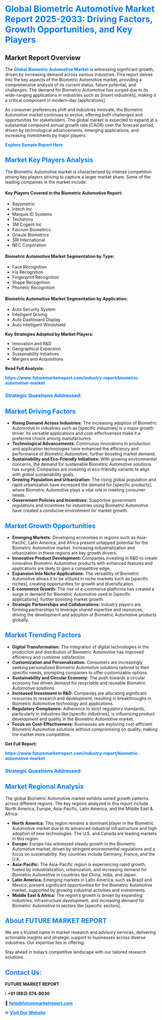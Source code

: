 <h1 style="color: #007BFF;">Global Biometric Automotive Market Report 2025-2033: Driving Factors, Growth Opportunities, and Key Players</h1>

<section id="overview">
<h2>Market Report Overview</h2>
<p>The <a href="https://www.futuremarketreport.com/industry-report/biometric-automotive-market" style="color: #007BFF; text-decoration: none;"><strong>Global Biometric Automotive Market</strong></a> is witnessing significant growth, driven by increasing demand across various industries. This report delves into the key aspects of the Biometric Automotive market, providing a comprehensive analysis of its current status, future potential, and challenges. The demand for Biometric Automotive has surged due to its wide-ranging applications in industries such as [insert industries], making it a critical component in modern-day [applications].</p>
<p>As consumer preferences shift and industries innovate, the Biometric Automotive market continues to evolve, offering both challenges and opportunities for stakeholders. The global market is expected to expand at a substantial compound annual growth rate (CAGR) over the forecast period, driven by technological advancements, emerging applications, and increasing investments by major players.</p>
</section>

<section id="overview">
<p><a href="https://www.futuremarketreport.com/request-sample/reportId=106432" style="color: #007BFF; text-decoration: none;"><strong>Explore Sample Report Here</strong></a></p>
</section>

<section id="key-players">
<h2 style="color: #007BFF;">Market Key Players Analysis</h2>
<p>The Biometric Automotive market is characterized by intense competition among key players striving to capture a larger market share. Some of the leading companies in the market include:</p>
<h4>Key Players Covered in the Biometric Automotive Report:</h4>
<ul><li>Bayometric</li><li>Iritech Inc</li><li>Marquis ID Systems</li><li>Techshino</li><li>3M Cogent Inc</li><li>Fulcrum Biometrics</li><li>Griaule Biometrics</li><li>SRI International</li><li>NEC Corporation</li></ul>
<h4>Biometric Automotive Market Segmentation by Type:</h4>
<ul><li>Face Recognition</li><li>Iris Recognition</li><li>Fingerprint Recognition</li><li>Shape Recognition</li><li>Phonetic Recognition</li></ul>

<h4>Biometric Automotive Market Segmentation by Application:</h4>
<ul><li>Auto Security System</li><li>Intelligent Driving</li><li>Auto Dashboard Display</li><li>Auto Intelligent Windshield</li></ul>
<p><strong>Key Strategies Adopted by Market Players:</strong></p>
<ul>
<li>Innovation and R&D</li>
<li>Geographical Expansion</li>
<li>Sustainability Initiatives</li>
<li>Mergers and Acquisitions</li>
</ul>
</section>

<section>
<p><strong>Read Full Analysis: </strong></p><a href="https://www.futuremarketreport.com/industry-report/biometric-automotive-market" style="color: #007BFF; text-decoration: none;"><strong>https://www.futuremarketreport.com/industry-report/biometric-automotive-market</strong></a>
<h3 style="color: #007BFF;">Strategic Questions Addressed:</h3>
</section>

<section id="driving-factors">
<h2 style="color: #007BFF;">Market Driving Factors</h2>
<ul>
<li><strong>Rising Demand Across Industries:</strong> The increasing adoption of Biometric Automotive in industries such as [specific industries] is a major growth driver. Its versatile applications and cost-effectiveness make it a preferred choice among manufacturers.</li>
<li><strong>Technological Advancements:</strong> Continuous innovations in production and application technologies have enhanced the efficiency and performance of Biometric Automotive, further boosting market demand.</li>
<li><strong>Sustainability and Eco-Friendly Initiatives:</strong> With growing environmental concerns, the demand for sustainable Biometric Automotive solutions has surged. Companies are investing in eco-friendly variants to align with global sustainability goals.</li>
<li><strong>Growing Population and Urbanization:</strong> The rising global population and rapid urbanization have increased the demand for [specific products], where Biometric Automotive plays a vital role in meeting consumer needs.</li>
<li><strong>Government Policies and Incentives:</strong> Supportive government regulations and incentives for industries using Biometric Automotive have created a conducive environment for market growth.</li>
</ul>
</section>

<section id="growth-opportunities">
<h2 style="color: #007BFF;">Market Growth Opportunities</h2>
<ul>
<li><strong>Emerging Markets:</strong> Developing economies in regions such as Asia-Pacific, Latin America, and Africa present untapped potential for the Biometric Automotive market. Increasing industrialization and urbanization in these regions are key growth drivers.</li>
<li><strong>Innovative Product Development:</strong> Companies investing in R&D to create innovative Biometric Automotive products with enhanced features and applications are likely to gain a competitive edge.</li>
<li><strong>Expansion into Niche Applications:</strong> The versatility of Biometric Automotive allows it to be utilized in niche markets such as [specific niches], creating opportunities for growth and diversification.</li>
<li><strong>E-commerce Growth:</strong> The rise of e-commerce platforms has created a surge in demand for Biometric Automotive used in [specific applications], further boosting market growth.</li>
<li><strong>Strategic Partnerships and Collaborations:</strong> Industry players are forming partnerships to leverage shared expertise and resources, driving the development and adoption of Biometric Automotive products globally.</li>
</ul>
</section>

<section id="trending-factors">
<h2 style="color: #007BFF;">Market Trending Factors</h2>
<ul>
<li><strong>Digital Transformation:</strong> The integration of digital technologies in the production and distribution of Biometric Automotive has improved efficiency and customer satisfaction.</li>
<li><strong>Customization and Personalization:</strong> Consumers are increasingly seeking personalized Biometric Automotive solutions tailored to their specific needs, prompting companies to offer customizable options.</li>
<li><strong>Sustainability and Circular Economy:</strong> The push towards a circular economy has driven demand for recyclable and reusable Biometric Automotive solutions.</li>
<li><strong>Increased Investment in R&D:</strong> Companies are allocating significant resources to research and development, resulting in breakthroughs in Biometric Automotive technology and applications.</li>
<li><strong>Regulatory Compliance:</strong> Adherence to strict regulatory standards, particularly in industries like [specific industries], is influencing product development and quality in the Biometric Automotive market.</li>
<li><strong>Focus on Cost-Effectiveness:</strong> Businesses are exploring cost-efficient Biometric Automotive solutions without compromising on quality, making the market more competitive.</li>
</ul>
</section>

<section>
<p><strong>Get Full Report: </strong></p><a href="https://www.futuremarketreport.com/industry-report/biometric-automotive-market" style="color: #007BFF; text-decoration: none;"><strong>https://www.futuremarketreport.com/industry-report/biometric-automotive-market</strong></a>
<h3 style="color: #007BFF;">Strategic Questions Addressed:</h3>
</section>


<section id="regional-analysis">
<h2 style="color: #007BFF;">Market Regional Analysis</h2>
<p>The global Biometric Automotive market exhibits varied growth patterns across different regions. The key regions analyzed in this report include North America, Europe, Asia-Pacific, Latin America, and the Middle East & Africa:</p>
<ul>
<li><strong>North America:</strong> This region remains a dominant player in the Biometric Automotive market due to its advanced industrial infrastructure and high adoption of new technologies. The U.S. and Canada are leading markets in this region.</li>
<li><strong>Europe:</strong> Europe has witnessed steady growth in the Biometric Automotive market, driven by stringent environmental regulations and a focus on sustainability. Key countries include Germany, France, and the U.K.</li>
<li><strong>Asia-Pacific:</strong> The Asia-Pacific region is experiencing rapid growth, fueled by industrialization, urbanization, and increasing demand for Biometric Automotive in countries like China, India, and Japan.</li>
<li><strong>Latin America:</strong> Emerging markets in Latin America, such as Brazil and Mexico, present significant opportunities for the Biometric Automotive market, supported by growing industrial activities and investments.</li>
<li><strong>Middle East & Africa:</strong> The region’s growth is driven by expanding industries, infrastructure development, and increasing demand for Biometric Automotive in sectors like [specific sectors].</li>
</ul>
</section>

<footer>
<h2 style="color: #007BFF;">About FUTURE MARKET REPORT</h2>
<p>We are a trusted name in market research and advisory services, delivering actionable insights and strategic support to businesses across diverse industries. Our expertise lies in offering:</p>

<p>Stay ahead in today’s competitive landscape with our tailored research solutions.</p>

<h2 style="color: #007BFF;">Contact Us:</h2>
<p><strong>FUTURE MARKET REPORT</strong></p>
<p>📞 <strong>+91 (883) 074-8030</strong></p>
<p>📧 <strong><a href="mailto:help@futuremarketreport.com" style="color: #007BFF;">help@futuremarketreport.com</a></strong></p>
<p>🌐 <strong><a href="https://www.futuremarketreport.com/" style="color: #007BFF;">Visit Our Website</a></strong></p>
</footer>